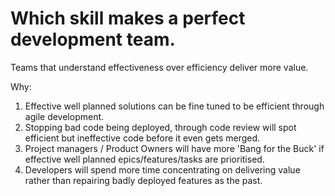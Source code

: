 # Which skill makes a perfect development team.

Teams that understand effectiveness over efficiency deliver more value.

Why:

1. Effective well planned solutions can be fine tuned to be efficient through agile development. 
2. Stopping bad code being deployed, through code review will spot efficient but ineffective code before it even gets merged. 
3. Project managers / Product Owners will have more 'Bang for the Buck' if effective well planned epics/features/tasks are prioritised.
4. Developers will spend more time concentrating on delivering value rather than repairing badly deployed features as the past.

